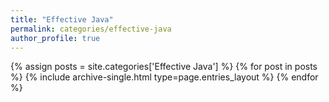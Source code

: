 ```yaml
---
title: "Effective Java"
permalink: categories/effective-java
author_profile: true
---
```


{% assign posts = site.categories['Effective Java'] %}
{% for post in posts %} 
  {% include archive-single.html type=page.entries_layout %} 
{% endfor %}